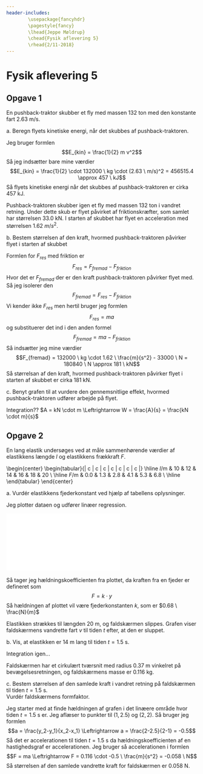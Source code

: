 ```yaml
---
header-includes:
        \usepackage{fancyhdr}
        \pagestyle{fancy}
        \lhead{Jeppe Møldrup}
        \chead{Fysik aflevering 5}
        \rhead{2/11-2018}
---
```


# Fysik aflevering 5

## Opgave 1

En pushback-traktor skubber et fly med massen 132 ton med den konstante fart 2.63 m/s.

a. Beregn flyets kinetiske energi, når det skubbes af pushback-traktoren.
   
   Jeg bruger formlen
   $$E_{kin} = \frac{1}{2} m v^2$$
   Så jeg indsætter bare mine værdier
   $$E_{kin} = \frac{1}{2} \cdot 132000 \ kg \cdot (2.63 \ m/s)^2 = 456515.4 \approx 457 \ kJ$$
   Så flyets kinetiske energi når det skubbes af pushback-traktoren er cirka $457$ kJ.

Pushback-traktoren skubber igen et fly med massen 132 ton i vandret retning. Under dette skub er flyet
påvirket af friktionskræfter, som samlet har størrelsen 33.0 kN. I starten af skubbet har flyet en acceleration
med størrelsen 1.62 $m/s^2$.

b. Bestem størrelsen af den kraft, hvormed pushback-traktoren påvirker flyet i starten af skubbet
   
   Formlen for $F_{res}$ med friktion er
   $$F_{res} = F_{fremad} - F_{friktion}$$
   Hvor det er $F_{fremad}$ der er den kraft pushback-traktoren påvirker flyet med. Så jeg isolerer den
   $$F_{fremad} = F_{res} - F_{friktion}$$
   Vi kender ikke $F_{res}$ men hertil bruger jeg formlen
   $$F_{res} = ma$$
   og substituerer det ind i den anden formel
   $$F_{fremad} = ma - F_{friktion}$$
   Så indsætter jeg mine værdier
   $$F_{fremad} = 132000 \ kg \cdot 1.62 \ \frac{m}{s^2} - 33000 \ N = 180840 \ N \approx 181 \ kN$$
   Så størrelsan af den kraft, hvormed pushback-traktoren påvirker flyet i starten af skubbet er cirka 181 kN.

c. Benyt grafen til at vurdere den gennemsnitlige effekt, hvormed pushback-traktoren udfører arbejde på flyet.
   
   Integration?? $A = kN \cdot m \Leftrightarrow W = \frac{A}{s} = \frac{kN \cdot m}{s}$

## Opgave 2

En lang elastik undersøges ved at måle sammenhørende værdier af elastikkens længde $l$ og elastikkens frækkraft $F$.

\begin{center}
\begin{tabular}{| c | c | c | c | c | c | c |}
\hline
$l/$m & 10 & 12 & 14 & 16 & 18 & 20 \\ \hline
$F/$m & 0.0 & 1.3 & 2.8 & 4.1 & 5.3 & 6.8 \\ \hline
\end{tabular}
\end{center}

a. Vurdér elastikkens fjederkonstant ved hjælp af tabellens oplysninger.
   
   Jeg plotter dataen og udfører linæer regression.
   
   ![Elastik plot](figure/unnamed-chunk-1-1.pdf)
   
   Så tager jeg hældningskoefficienten fra plottet, da kraften fra en fjeder er defineret som
   $$F = k \cdot y$$
   Så hældningen af plottet vil være fjederkonstanten $k$, som er $0.68 \ \frac{N}{m}$

Elastikken strækkes til længden 20 m, og faldskærmen slippes. Grafen viser faldskærmens vandrette fart $v$
til tiden $t$ efter, at den er sluppet.

b. Vis, at elastikken er 14 m lang til tiden $t = 1.5$ s.
   
   Integration igen...

Faldskærmen har et cirkulært tværsnit med radius 0.37 m vinkelret på bevægelsesretningen, og faldskærmens masse er 0.116 kg.

c. Bestem størrelsen af den samlede kraft i vandret retning på faldskærmen til tiden $t = 1.5$ s.  
   Vurdér faldskærmens formfaktor.
       
   Jeg starter med at finde hældningen af grafen i det linæere område hvor tiden $t = 1.5$ s er. Jeg aflæser to punkter til
   $(1, 2.5)$ og $(2, 2)$. Så bruger jeg formlen
   $$a = \frac{y_2-y_1}{x_2-x_1} \Leftrightarrow a = \frac{2-2.5}{2-1} = -0.5$$
   Så det er accelerationen til tiden $t = 1.5$ s da hældningskoefficienten af en hastighedsgraf er accelerationen.
   Jeg bruger så accelerationen i formlen
   $$F = ma \Leftrightarrow F = 0.116 \cdot -0.5 \ \frac{m}{s^2} = -0.058 \ N$$
   Så størrelsen af den samlede vandrette kraft for faldskærmen er 0.058 N.
